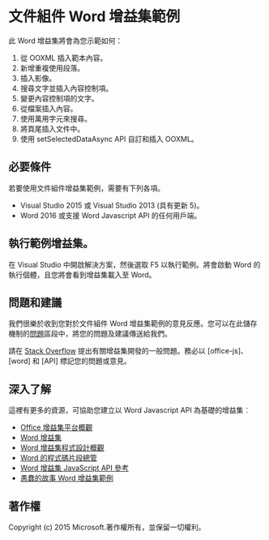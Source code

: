 # 文件組件 Word 增益集範例

此 Word 增益集將會為您示範如何：

1. 從 OOXML 插入範本內容。
2. 新增重複使用段落。
3. 插入影像。
4. 搜尋文字並插入內容控制項。
5. 變更內容控制項的文字。
6. 從檔案插入內容。
7. 使用萬用字元來搜尋。
8. 將頁尾插入文件中。
9. 使用 setSelectedDataAsync API 自訂和插入 OOXML。 

## 必要條件

若要使用文件組件增益集範例，需要有下列各項。

* Visual Studio 2015 或 Visual Studio 2013 (具有更新 5)。
* Word 2016 或支援 Word Javascript API 的任何用戶端。 

## 執行範例增益集。

在 Visual Studio 中開啟解決方案，然後選取 F5 以執行範例。將會啟動 Word 的執行個體，且您將會看到增益集載入至 Word。

## 問題和建議

我們很樂於收到您對於文件組件 Word 增益集範例的意見反應。您可以在此儲存機制的[問題](https://github.com/OfficeDev/Word-Add-in-DocumentAssembly/issues)區段中，將您的問題及建議傳送給我們。

請在 [Stack Overflow](http://stackoverflow.com/questions/tagged/Office365+API) 提出有關增益集開發的一般問題。務必以 [office-js]、[word] 和 [API] 標記您的問題或意見。

## 深入了解

這裡有更多的資源，可協助您建立以 Word Javascript API 為基礎的增益集︰

* [Office 增益集平台概觀](https://msdn.microsoft.com/zh-tw/library/office/jj220082.aspx)
* [Word 增益集](https://github.com/OfficeDev/office-js-docs/blob/master/word/word-add-ins.md)
* [Word 增益集程式設計概觀](https://github.com/OfficeDev/office-js-docs/blob/master/word/word-add-ins-programming-guide.md)
* [Word 的程式碼片段總管](http://officesnippetexplorer.azurewebsites.net/#/snippets/word)
* [Word 增益集 JavaScript API 參考](https://github.com/OfficeDev/office-js-docs/tree/master/word/word-add-ins-javascript-reference)
* [愚蠢的故事 Word 增益集範例](https://github.com/OfficeDev/Word-Add-in-SillyStories)

## 著作權
Copyright (c) 2015 Microsoft.著作權所有，並保留一切權利。
